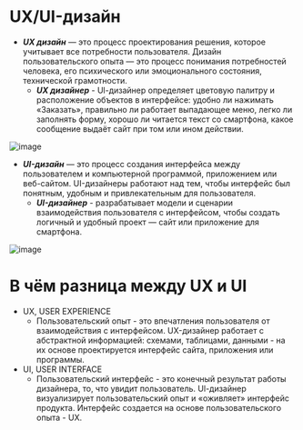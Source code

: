 # UX/UI-дизайн
- ***UX дизайн*** — это процесс проектирования решения, которое учитывает все потребности пользователя. Дизайн пользовательского опыта — это процесс понимания потребностей человека, его психического или эмоционального состояния, технической грамотности.
  - ***UX дизайнер*** - Ul-дизайнер определяет цветовую палитру и расположение объектов в интерфейсе: удобно ли нажимать «Заказать», правильно ли работает выпадающее меню, легко ли заполнять форму, хорошо ли читается текст со смартфона, какое сообщение выдаёт сайт при том     или ином действии.

![image](https://github.com/user-attachments/assets/db681771-079d-436d-bcf1-871965d1d6f2)


- ***UI-дизайн*** — это процесс создания интерфейса между пользователем и компьютерной программой, приложением или веб-сайтом. UI-дизайнеры работают над тем, чтобы интерфейс был понятным, удобным и привлекательным для пользователя.
  - ***UI-дизайнер*** - разрабатывает модели и сценарии взаимодействия пользователя с интерфейсом, чтобы создать логичный и удобный проект — сайт или приложение для смартфона.

![image](https://github.com/user-attachments/assets/eb55debb-97ae-42a9-8cf3-9e63b2c04a3e)

# В чём разница между UX и UI
- UX, USER EXPERIENCE
  - Пользовательский опыт - это впечатления пользователя от взаимодействия с интерфейсом. UX-дизайнер работает с абстрактной информацией: схемами, таблицами, данными - на их основе проектируется интерфейс сайта, приложения или программы.
- UI, USER INTERFACE
  - Пользовательский интерфейс - это конечный результат работы дизайнера, то, что увидит пользователь. Ul-дизайнер визуализирует пользовательский опыт и «оживляет» интерфейс продукта. Интерфейс создается на основе пользовательского опыта - UX.
